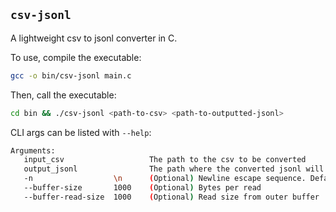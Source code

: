 ## `csv-jsonl`
A lightweight csv to jsonl converter in C. 

To use, compile the executable:

```bash
gcc -o bin/csv-jsonl main.c
```

Then, call the executable:

```bash
cd bin && ./csv-jsonl <path-to-csv> <path-to-outputted-jsonl>
```

CLI args can be listed with `--help`:

```bash
Arguments:
   input_csv                   The path to the csv to be converted
   output_jsonl                The path where the converted jsonl will be created
   -n                  \n      (Optional) Newline escape sequence. Default \n
   --buffer-size       1000    (Optional) Bytes per read
   --buffer-read-size  1000    (Optional) Read size from outer buffer
```
